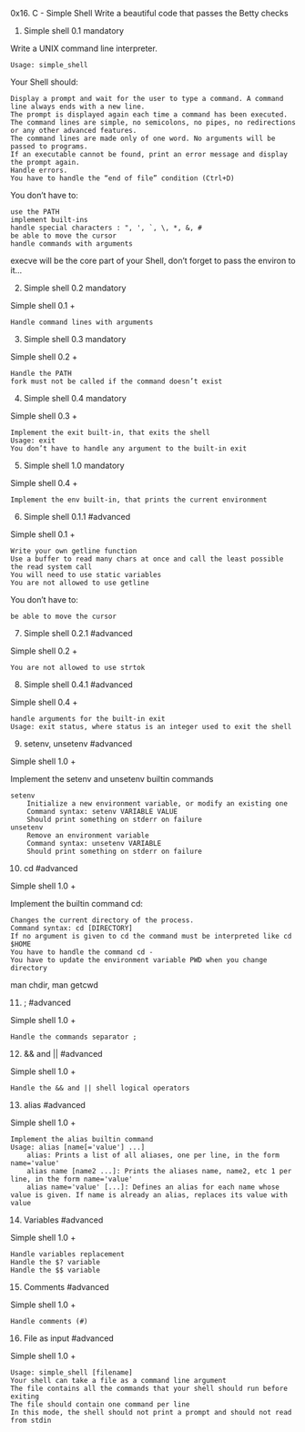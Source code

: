 0x16. C - Simple Shell
Write a beautiful code that passes the Betty checks


1. Simple shell 0.1
mandatory

Write a UNIX command line interpreter.

    Usage: simple_shell

Your Shell should:

    Display a prompt and wait for the user to type a command. A command line always ends with a new line.
    The prompt is displayed again each time a command has been executed.
    The command lines are simple, no semicolons, no pipes, no redirections or any other advanced features.
    The command lines are made only of one word. No arguments will be passed to programs.
    If an executable cannot be found, print an error message and display the prompt again.
    Handle errors.
    You have to handle the “end of file” condition (Ctrl+D)

You don’t have to:

    use the PATH
    implement built-ins
    handle special characters : ", ', `, \, *, &, #
    be able to move the cursor
    handle commands with arguments

execve will be the core part of your Shell, don’t forget to pass the environ to it…




2. Simple shell 0.2
mandatory

Simple shell 0.1 +

    Handle command lines with arguments





3. Simple shell 0.3
mandatory

Simple shell 0.2 +

    Handle the PATH
    fork must not be called if the command doesn’t exist






4. Simple shell 0.4
mandatory

Simple shell 0.3 +

    Implement the exit built-in, that exits the shell
    Usage: exit
    You don’t have to handle any argument to the built-in exit






5. Simple shell 1.0
mandatory

Simple shell 0.4 +

    Implement the env built-in, that prints the current environment




6. Simple shell 0.1.1
#advanced

Simple shell 0.1 +

    Write your own getline function
    Use a buffer to read many chars at once and call the least possible the read system call
    You will need to use static variables
    You are not allowed to use getline

You don’t have to:

    be able to move the cursor




7. Simple shell 0.2.1
#advanced

Simple shell 0.2 +

    You are not allowed to use strtok





8. Simple shell 0.4.1
#advanced

Simple shell 0.4 +

    handle arguments for the built-in exit
    Usage: exit status, where status is an integer used to exit the shell






9. setenv, unsetenv
#advanced

Simple shell 1.0 +

Implement the setenv and unsetenv builtin commands

    setenv
        Initialize a new environment variable, or modify an existing one
        Command syntax: setenv VARIABLE VALUE
        Should print something on stderr on failure
    unsetenv
        Remove an environment variable
        Command syntax: unsetenv VARIABLE
        Should print something on stderr on failure







10. cd
#advanced

Simple shell 1.0 +

Implement the builtin command cd:

    Changes the current directory of the process.
    Command syntax: cd [DIRECTORY]
    If no argument is given to cd the command must be interpreted like cd $HOME
    You have to handle the command cd -
    You have to update the environment variable PWD when you change directory

man chdir, man getcwd





11. ;
#advanced

Simple shell 1.0 +

    Handle the commands separator ;






12. && and ||
#advanced

Simple shell 1.0 +

    Handle the && and || shell logical operators







13. alias
#advanced

Simple shell 1.0 +

    Implement the alias builtin command
    Usage: alias [name[='value'] ...]
        alias: Prints a list of all aliases, one per line, in the form name='value'
        alias name [name2 ...]: Prints the aliases name, name2, etc 1 per line, in the form name='value'
        alias name='value' [...]: Defines an alias for each name whose value is given. If name is already an alias, replaces its value with value







14. Variables
#advanced

Simple shell 1.0 +

    Handle variables replacement
    Handle the $? variable
    Handle the $$ variable







15. Comments
#advanced

Simple shell 1.0 +

    Handle comments (#)








16. File as input
#advanced

Simple shell 1.0 +

    Usage: simple_shell [filename]
    Your shell can take a file as a command line argument
    The file contains all the commands that your shell should run before exiting
    The file should contain one command per line
    In this mode, the shell should not print a prompt and should not read from stdin

